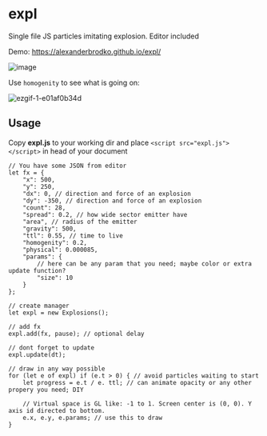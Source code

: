 # expl
Single file JS particles imitating explosion. Editor included



Demo: https://alexanderbrodko.github.io/expl/

![image](https://github.com/alexanderbrodko/expl/assets/57812581/7fad6981-8050-40d6-b1db-512e6b9edbb6)


Use `homogenity` to see what is going on:

![ezgif-1-e01af0b34d](https://github.com/alexanderbrodko/expl/assets/57812581/140d3b0e-a307-4b97-b10e-e48369c09c39)



## Usage

Copy **expl.js** to your working dir and place `<script src="expl.js"></script>` in head of your document

```
// You have some JSON from editor
let fx = {
	"x": 500,
	"y": 250,
	"dx": 0, // direction and force of an explosion
	"dy": -350, // direction and force of an explosion
	"count": 28,
	"spread": 0.2, // how wide sector emitter have
	"area", // radius of the emitter
	"gravity": 500,
	"ttl": 0.55, // time to live
	"homogenity": 0.2,
	"physical": 0.000085,
	"params": {
		// here can be any param that you need; maybe color or extra update function?
		"size": 10
	}
};

// create manager
let expl = new Explosions();

// add fx
expl.add(fx, pause); // optional delay

// dont forget to update
expl.update(dt);

// draw in any way possible
for (let e of expl) if (e.t > 0) { // avoid particles waiting to start
	let progress = e.t / e. ttl; // can animate opacity or any other propery you need; DIY

	// Virtual space is GL like: -1 to 1. Screen center is (0, 0). Y axis id directed to bottom.
	e.x, e.y, e.params; // use this to draw
}

```

